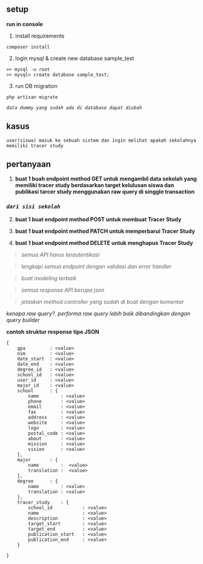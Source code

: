 ## setup
**run in console**
1. install requirements 
```
composer install
```
2. login mysql & create new database sample_test
```
>> mysql -u root
>> mysql> create database sample_test;
```
3. run DB migration
```
php artisan migrate
```
*`data dummy yang sudah ada di database dapat diubah`*

## kasus
`user(siswa) masuk ke sebuah sistem dan ingin melihat apakah sekolahnya memiliki tracer study`
## pertanyaan
1. **buat 1 buah endpoint method GET untuk mengambil data sekolah yang memiliki tracer study berdasarkan target kelulusan siswa dan publikasi tarcer study menggunakan raw query di singgle transaction**

### *`dari sisi sekolah`*
2. **buat 1 buat endpoint method POST untuk membuat Tracer Study**
3. **buat 1 buat endpoint method PATCH untuk memperbarui Tracer Study**

4. **buat 1 buat endpoint method DELETE untuk menghapus Tracer Study**
>*semua API harus terautentikasi*

>*lengkapi semua endpoint dengan validasi dan error handler*

>*buat modeling terbaik*

>*semua response API berupa json*

>*jelaskan method controller yang sudah di buat dengan komentar*

<i>kenapa raw query?. performa raw query lebih baik dibandingkan dengan query builder</i>

**contoh struktur response tipe JSON**
```
{
    gpa         : <value>
    nim         : <value>
    date_start  : <value>
    date_end    : <value>
    degree_id   : <value>
    school_id   : <value>
    user_id     : <value>
    major_id    : <value>
    school      : {
        name        : <value>
        phone       : <value>
        email       : <value>
        fax         : <value>
        address     : <value>
        website     : <value>
        logo        : <value>
        postal_code : <value>
        about       : <value>
        mission     : <value>
        vision      : <value>
    },
    major       : {
        name        :  <value>
        translation :  <value>
    },
    degree      : {
        name        : <value>
        translation : <value>
    },
    tracer_study    : {
        school_id           : <value>
        name                : <value>
        description         : <value>
        target_start        : <value>
        target_end          : <value>
        publication_start   : <value>
        publication_end     : <value>
    }

}
```
